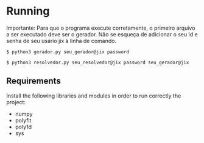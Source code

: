 # Running

Importante: Para que o programa execute corretamente, o primeiro arquivo a ser executado deve ser o gerador.
Não se esqueça de adicionar o seu id e senha de seu usário jix à linha de comando.

```
$ python3 gerador.py seu_gerador@jix password
```
```
$ python3 resolvedor.py seu_resolvedor@jix password seu_gerador@jix
```
## Requirements

Install the following libraries and modules in order to run correctly the project:

* numpy
* polyfit
* poly1d
* sys
